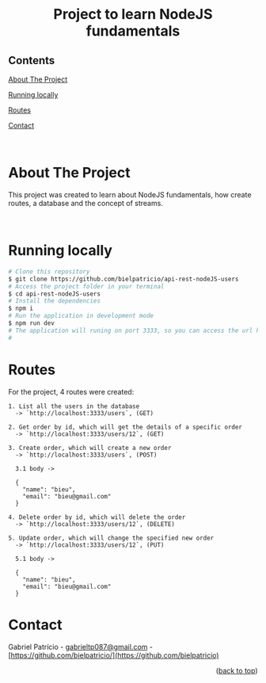 <div id="top"></div>

<!-- PROJECT LOGO -->

<br />
<div align="center">
  <h1 align="center">Project to learn NodeJS fundamentals</h3>
</div>

<!-- TABLE OF CONTENTS -->

## Contents

<p align="center">
    <p><a href="#about-the-project" title=" go to About the Project">About The Project</a></p>
    <p><a href="#running-locally" title=" go to Running locally">Running locally</a></p>
    <p><a href="#routes" title=" go to Routes">Routes</a></p>
    <p><a href="#contact" title=" go to Contact">Contact</a></p>
  </p>

<br>
<!-- ABOUT THE PROJECT -->

# About The Project

This project was created to learn about NodeJS fundamentals, how create routes, a database and the concept of streams.

<br>

# Running locally

```bash
# Clone this repository
$ git clone https://github.com/bielpatricio/api-rest-nodeJS-users
# Access the project folder in your terminal
$ cd api-rest-nodeJS-users
# Install the dependencies
$ npm i
# Run the application in development mode
$ npm run dev
# The application will runing on port 3333, so you can access the url http://localhost:3333/ to do the requests.
# 
```

# Routes

For the project, 4 routes were created:
   
    1. List all the users in the database
      -> `http://localhost:3333/users`, (GET)
    
    2. Get order by id, which will get the details of a specific order 
      -> `http://localhost:3333/users/12`, (GET)
    
    3. Create order, which will create a new order 
      -> `http://localhost:3333/users`, (POST)
      
      3.1 body ->
      
      {
        "name": "bieu",
        "email": "bieu@gmail.com"
      }
  
    4. Delete order by id, which will delete the order 
      -> `http://localhost:3333/users/12`, (DELETE)
    
    5. Update order, which will change the specified new order 
      -> `http://localhost:3333/users/12`, (PUT)
      
      5.1 body ->
      
      {
        "name": "bieu",
        "email": "bieu@gmail.com"
      }

# Contact

Gabriel Patrício - gabrieltp087@gmail.com - [https://github.com/bielpatricio/](https://github.com/bielpatricio)

<p align="right">(<a href="#top">back to top</a>)</p>
